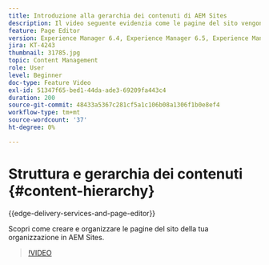 ```yaml
---
title: Introduzione alla gerarchia dei contenuti di AEM Sites
description: Il video seguente evidenzia come le pagine del sito vengono memorizzate in AEM per la tua organizzazione.
feature: Page Editor
version: Experience Manager 6.4, Experience Manager 6.5, Experience Manager as a Cloud Service
jira: KT-4243
thumbnail: 31785.jpg
topic: Content Management
role: User
level: Beginner
doc-type: Feature Video
exl-id: 51347f65-bed1-44da-ade3-69209fa443c4
duration: 200
source-git-commit: 48433a5367c281cf5a1c106b08a1306f1b0e8ef4
workflow-type: tm+mt
source-wordcount: '37'
ht-degree: 0%

---
```


# Struttura e gerarchia dei contenuti {#content-hierarchy}

{{edge-delivery-services-and-page-editor}}

Scopri come creare e organizzare le pagine del sito della tua organizzazione in AEM Sites.

>[!VIDEO](https://video.tv.adobe.com/v/3410349?quality=12&learn=on&captions=ita)
